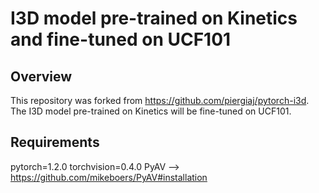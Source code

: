 # I3D model pre-trained on Kinetics and fine-tuned on UCF101

## Overview
This repository was forked from https://github.com/piergiaj/pytorch-i3d. The I3D model pre-trained on Kinetics will be fine-tuned on UCF101.

## Requirements
pytorch=1.2.0
torchvision=0.4.0
PyAV --> https://github.com/mikeboers/PyAV#installation

